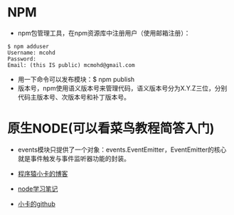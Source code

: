 # NPM
* npm包管理工具，在npm资源库中注册用户（使用邮箱注册）：
```
$ npm adduser
Username: mcohd
Password:
Email: (this IS public) mcmohd@gmail.com
```
* 用一下命令可以发布模块：$ npm publish
* 版本号，npm使用语义版本号来管理代码，语义版本号分为X.Y.Z三位，分别代码主版本号、次版本号和补丁版本号。

# 原生NODE(可以看菜鸟教程简答入门)
* events模块只提供了一个对象：events.EventEmitter，EventEmitter的核心就是事件触发与事件监听器功能的封装。

* [程序猿小卡的博客](https://www.chyingp.com/ "程序猿小卡的博客")
* [node学习笔记](https://github.com/chyingp/nodejs-learning-guide "node学习笔记")
* [小卡的github](https://github.com/chyingp/blog "小卡的github")